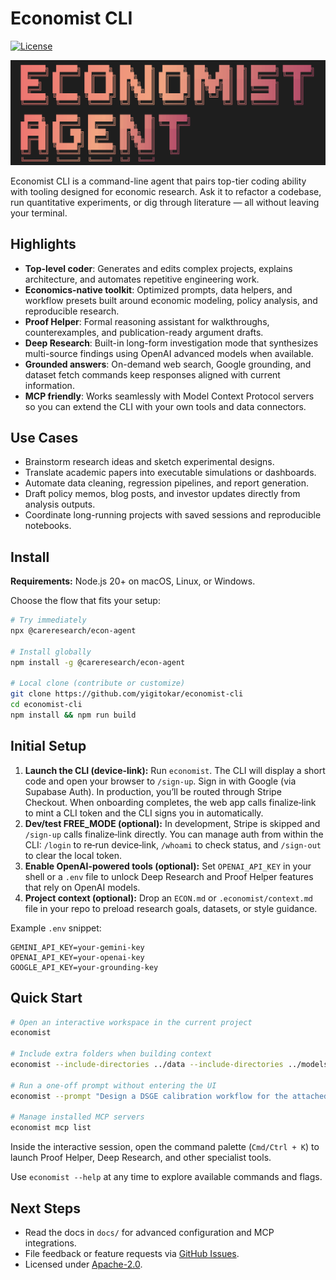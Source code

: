 # Economist CLI

[![License](https://img.shields.io/github/license/yigitokar/economist-cli)](https://github.com/yigitokar/economist-cli/blob/main/LICENSE)

![Economist CLI Screenshot](./docs/assets/economist-screenshot.png)

Economist CLI is a command-line agent that pairs top-tier coding ability with tooling designed for economic research. Ask it to refactor a codebase, run quantitative experiments, or dig through literature — all without leaving your terminal.

## Highlights
- **Top-level coder**: Generates and edits complex projects, explains architecture, and automates repetitive engineering work.
- **Economics-native toolkit**: Optimized prompts, data helpers, and workflow presets built around economic modeling, policy analysis, and reproducible research.
- **Proof Helper**: Formal reasoning assistant for walkthroughs, counterexamples, and publication-ready argument drafts.
- **Deep Research**: Built-in long-form investigation mode that synthesizes multi-source findings using OpenAI advanced models when available.
- **Grounded answers**: On-demand web search, Google grounding, and dataset fetch commands keep responses aligned with current information.
- **MCP friendly**: Works seamlessly with Model Context Protocol servers so you can extend the CLI with your own tools and data connectors.

## Use Cases
- Brainstorm research ideas and sketch experimental designs.
- Translate academic papers into executable simulations or dashboards.
- Automate data cleaning, regression pipelines, and report generation.
- Draft policy memos, blog posts, and investor updates directly from analysis outputs.
- Coordinate long-running projects with saved sessions and reproducible notebooks.

## Install
**Requirements:** Node.js 20+ on macOS, Linux, or Windows.

Choose the flow that fits your setup:

```bash
# Try immediately
npx @careresearch/econ-agent

# Install globally
npm install -g @careresearch/econ-agent

# Local clone (contribute or customize)
git clone https://github.com/yigitokar/economist-cli
cd economist-cli
npm install && npm run build
```

## Initial Setup
1. **Launch the CLI (device-link):** Run `economist`. The CLI will display a short code and open your browser to `/sign-up`. Sign in with Google (via Supabase Auth). In production, you’ll be routed through Stripe Checkout. When onboarding completes, the web app calls finalize‑link to mint a CLI token and the CLI signs you in automatically.
2. **Dev/test FREE_MODE (optional):** In development, Stripe is skipped and `/sign-up` calls finalize‑link directly. You can manage auth from within the CLI: `/login` to re‑run device‑link, `/whoami` to check status, and `/sign‑out` to clear the local token.
3. **Enable OpenAI-powered tools (optional):** Set `OPENAI_API_KEY` in your shell or a `.env` file to unlock Deep Research and Proof Helper features that rely on OpenAI models.
4. **Project context (optional):** Drop an `ECON.md` or `.economist/context.md` file in your repo to preload research goals, datasets, or style guidance.

Example `.env` snippet:

```dotenv
GEMINI_API_KEY=your-gemini-key
OPENAI_API_KEY=your-openai-key
GOOGLE_API_KEY=your-grounding-key
```

## Quick Start
```bash
# Open an interactive workspace in the current project
economist

# Include extra folders when building context
economist --include-directories ../data --include-directories ../models

# Run a one-off prompt without entering the UI
economist --prompt "Design a DSGE calibration workflow for the attached data"

# Manage installed MCP servers
economist mcp list
```

Inside the interactive session, open the command palette (`Cmd/Ctrl + K`) to launch Proof Helper, Deep Research, and other specialist tools.

Use `economist --help` at any time to explore available commands and flags.

## Next Steps
- Read the docs in `docs/` for advanced configuration and MCP integrations.
- File feedback or feature requests via [GitHub Issues](https://github.com/yigitokar/economist-cli/issues).
- Licensed under [Apache-2.0](https://github.com/yigitokar/economist-cli/blob/main/LICENSE).
